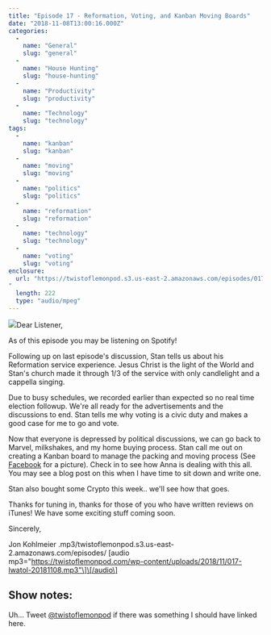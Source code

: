 ```yaml
---
title: "Episode 17 - Reformation, Voting, and Kanban Moving Boards"
date: "2018-11-08T13:00:16.000Z"
categories: 
  - 
    name: "General"
    slug: "general"
  - 
    name: "House Hunting"
    slug: "house-hunting"
  - 
    name: "Productivity"
    slug: "productivity"
  - 
    name: "Technology"
    slug: "technology"
tags: 
  - 
    name: "kanban"
    slug: "kanban"
  - 
    name: "moving"
    slug: "moving"
  - 
    name: "politics"
    slug: "politics"
  - 
    name: "reformation"
    slug: "reformation"
  - 
    name: "technology"
    slug: "technology"
  - 
    name: "voting"
    slug: "voting"
enclosure: 
  url: "https://twistoflemonpod.s3.us-east-2.amazonaws.com/episodes/017-lwatol-20181108.mp3
"
  length: 222
  type: "audio/mpeg"
---
```


![](images/45327660_336045846945094_2409562380603228160_n-340x230.jpg)Dear Listener,

As of this episode you may be listening on Spotify!

Following up on last episode's discussion, Stan tells us about his Reformation service experience. Jesus Christ is the light of the World and Stan's church made it through 1/3 of the service with only candlelight and a cappella singing.

Due to busy schedules, we recorded earlier than expected so no real time election followup. We're all ready for the advertisements and the discussions to end. Stan tells me why voting is a civic duty and makes a good case for me to go and vote.

Now that everyone is depressed by political discussions, we can go back to Marvel, milkshakes, and my home buying process. Stan call me out on creating a Kanban board to manage the packing and moving process (See [Facebook](https://facebook.com/twistoflemonpod) for a picture). Check in to see how Anna is dealing with this all. You may see a blog post on this when I have time to sit down and write one.

Stan also bought some Crypto this week.. we'll see how that goes.

Thanks for tuning in, thanks for those of you who have written reviews on iTunes! We have some exciting stuff coming soon.

Sincerely,

Jon Kohlmeier
.mp3/twistoflemonpod.s3.us-east-2.amazonaws.com/episodes/
\[audio mp3="https://twistoflemonpod.com/wp-content/uploads/2018/11/017-lwatol-20181108.mp3"\]\[/audio\]

## Show notes:

Uh... Tweet [@twistoflemonpod](https://twitter.com/twistoflemonpod) if there was something I should have linked here.
